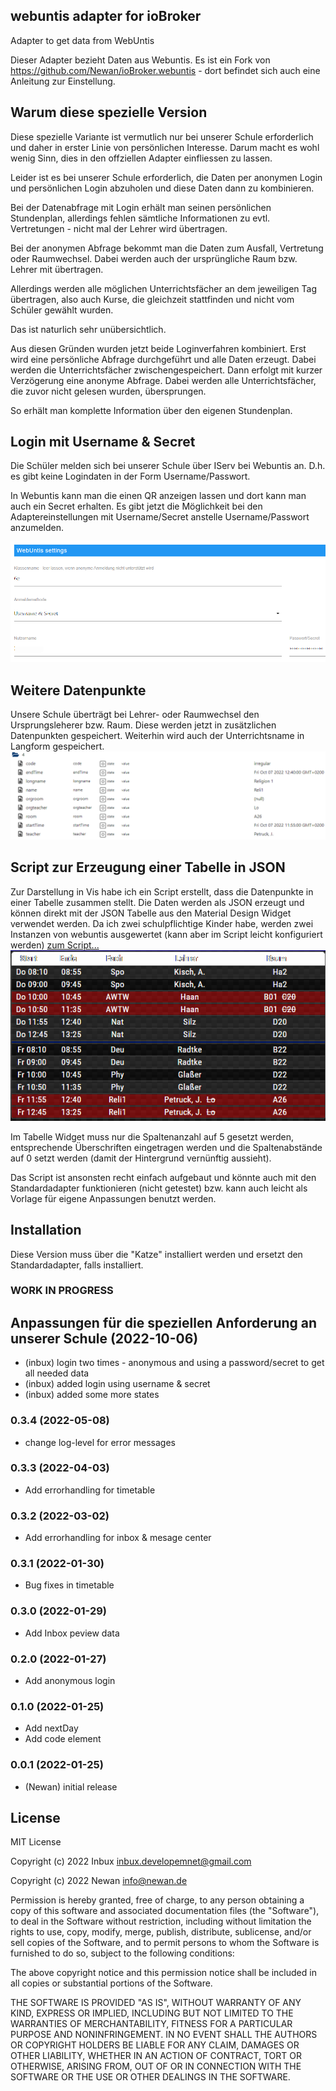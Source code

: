 ## webuntis adapter for ioBroker

Adapter to get data from WebUntis

Dieser Adapter bezieht Daten aus Webuntis.
Es ist ein Fork von https://github.com/Newan/ioBroker.webuntis - dort befindet sich auch eine Anleitung zur Einstellung.

## Warum diese spezielle Version

Diese spezielle Variante ist vermutlich nur bei unserer Schule erforderlich und daher in erster Linie von persönlichen Interesse. Darum macht es wohl wenig Sinn, dies in den offziellen Adapter einfliessen zu lassen.

Leider ist es bei unserer Schule erforderlich, die Daten per anonymen Login und persönlichen Login abzuholen und diese Daten dann zu kombinieren.

Bei der Datenabfrage mit Login erhält man seinen persönlichen Stundenplan, allerdings fehlen sämtliche Informationen zu evtl. Vertretungen - nicht mal der Lehrer wird übertragen.

Bei der anonymen Abfrage bekommt man die Daten zum Ausfall, Vertretung oder Raumwechsel. Dabei werden auch der ursprüngliche Raum bzw. Lehrer mit übertragen.

Allerdings werden alle möglichen Unterrichtsfächer an dem jeweiligen Tag übertragen, also auch Kurse, die gleichzeit stattfinden und nicht vom Schüler gewählt wurden.

Das ist naturlich sehr unübersichtlich.

Aus diesen Gründen wurden jetzt beide Loginverfahren kombiniert.
Erst wird eine persönliche Abfrage durchgeführt und alle Daten erzeugt. Dabei werden die Unterrichtsfächer zwischengespeichert.
Dann erfolgt mit kurzer Verzögerung eine anonyme Abfrage. Dabei werden alle Unterrichtsfächer, die zuvor nicht gelesen wurden, übersprungen.

So erhält man komplette Information über den eigenen Stundenplan.

## Login mit Username & Secret

Die Schüler melden sich bei unserer Schule über IServ bei Webuntis an. D.h. es gibt keine Logindaten in der Form Username/Passwort.

In Webuntis kann man die einen QR anzeigen lassen und dort kann man auch ein Secret erhalten.
Es gibt jetzt die Möglichkeit bei den Adaptereinstellungen mit Username/Secret anstelle Username/Passwort anzumelden.

![image](/readme/img/WebuntisSettings.png)

## Weitere Datenpunkte

Unsere Schule überträgt bei Lehrer- oder Raumwechsel den Ursprungsleherer bzw. Raum. Diese werden jetzt in zusätzlichen Datenpunkten gespeichert.
Weiterhin wird auch der Unterrichtsname in Langform gespeichert.
![image](/readme/img/WebuntisStates.png)

## Script zur Erzeugung einer Tabelle in JSON

Zur Darstellung in Vis habe ich ein Script erstellt, dass die Datenpunkte in einer Tabelle zusammen stellt. Die Daten werden als JSON erzeugt und können direkt mit der JSON Tabelle aus den Material Design Widget verwendet werden. Da ich zwei schulpflichtige Kinder habe, werden zwei Instanzen von webuntis ausgewertet (kann aber im Script leicht konfiguriert werden) [zum Script...](/ScriptTableJSON/CreateTableJSON.js)
![image](/readme/img/WebuntisTabelle.png)

Im Tabelle Widget muss nur die Spaltenanzahl auf 5 gesetzt werden, entsprechende Überschriften eingetragen werden und die Spaltenabstände auf 0 setzt werden (damit der Hintergrund vernünftig aussieht).

Das Script ist ansonsten recht einfach aufgebaut und könnte auch mit den Standardadapter funktionieren (nicht getestet) bzw. kann auch leicht als Vorlage für eigene Anpassungen benutzt werden.

## Installation

Diese Version muss über die "Katze" installiert werden und ersetzt den Standardadapter, falls installiert.

<!--
    Placeholder for the next version (at the beginning of the line):
    ### **WORK IN PROGRESS**
-->

### **WORK IN PROGRESS**

## Anpassungen für die speziellen Anforderung an unserer Schule (2022-10-06)

- (inbux) login two times - anonymous and using a password/secret to get all needed data
- (inbux) added login using username & secret
- (inbux) added some more states

### 0.3.4 (2022-05-08)

- change log-level for error messages

### 0.3.3 (2022-04-03)

- Add errorhandling for timetable

### 0.3.2 (2022-03-02)

- Add errorhandling for inbox & mesage center

### 0.3.1 (2022-01-30)

- Bug fixes in timetable

### 0.3.0 (2022-01-29)

- Add Inbox peview data

### 0.2.0 (2022-01-27)

- Add anonymous login

### 0.1.0 (2022-01-25)

- Add nextDay
- Add code element

### 0.0.1 (2022-01-25)

- (Newan) initial release

## License

MIT License

Copyright (c) 2022 Inbux <inbux.developemnet@gmail.com>

Copyright (c) 2022 Newan <info@newan.de>

Permission is hereby granted, free of charge, to any person obtaining a copy
of this software and associated documentation files (the "Software"), to deal
in the Software without restriction, including without limitation the rights
to use, copy, modify, merge, publish, distribute, sublicense, and/or sell
copies of the Software, and to permit persons to whom the Software is
furnished to do so, subject to the following conditions:

The above copyright notice and this permission notice shall be included in all
copies or substantial portions of the Software.

THE SOFTWARE IS PROVIDED "AS IS", WITHOUT WARRANTY OF ANY KIND, EXPRESS OR
IMPLIED, INCLUDING BUT NOT LIMITED TO THE WARRANTIES OF MERCHANTABILITY,
FITNESS FOR A PARTICULAR PURPOSE AND NONINFRINGEMENT. IN NO EVENT SHALL THE
AUTHORS OR COPYRIGHT HOLDERS BE LIABLE FOR ANY CLAIM, DAMAGES OR OTHER
LIABILITY, WHETHER IN AN ACTION OF CONTRACT, TORT OR OTHERWISE, ARISING FROM,
OUT OF OR IN CONNECTION WITH THE SOFTWARE OR THE USE OR OTHER DEALINGS IN THE
SOFTWARE.
